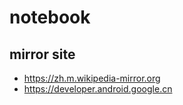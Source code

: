 # notebook

## mirror site

- https://zh.m.wikipedia-mirror.org
- https://developer.android.google.cn
